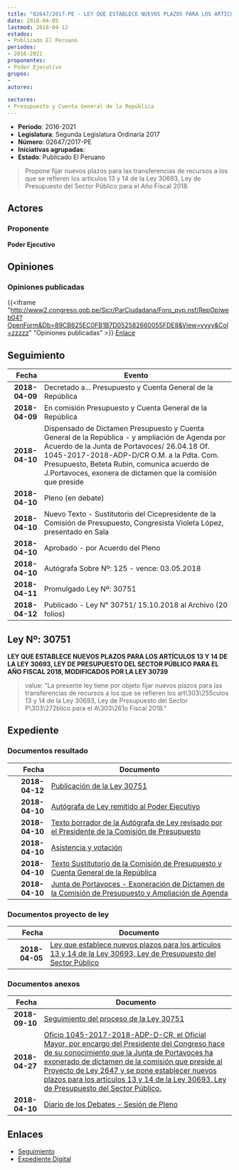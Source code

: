 ```yaml
---
title: "02647/2017-PE - LEY QUE ESTABLECE NUEVOS PLAZOS PARA LOS ARTÍCULOS 13 Y 14 DE LA LEY 30693, LEY DE PRESUPUESTO DEL SECTOR PÚBLICO PARA EL AÑO FISCAL 2018, MODIFICADO POR LEY 30739"
date: 2018-04-05
lastmod: 2018-04-12
estados:
- Publicado El Peruano
periodos:
- 2016-2021
proponentes:
- Poder Ejecutivo
grupos:
- 
autores:

sectores:
- Presupuesto y Cuenta General de la República
---
```

- **Periodo**: 2016-2021
- **Legislatura**: Segunda Legislatura Ordinaria 2017
- **Número**: 02647/2017-PE
- **Iniciativas agrupadas**: 
- **Estado**: Publicado El Peruano

> Propone fijar nuevos plazos para las transferencias de recursos a los que se refieren los artículos 13 y 14 de la Ley 30693, Ley de Presupuesto del Sector Público para el Año Fiscal 2018.


## Actores

### Proponente

**Poder Ejecutivo**

## Opiniones

### Opiniones publicadas

{{<iframe "http://www2.congreso.gob.pe/Sicr/ParCiudadana/Foro_pvp.nsf/RepOpiweb04?OpenForm&Db=89CB625EC0FB1B7D052582660055FDE8&View=yyyy&Col=zzzzz" "Opiniones publicadas" >}}
[Enlace](http://www2.congreso.gob.pe/Sicr/ParCiudadana/Foro_pvp.nsf/RepOpiweb04?OpenForm&Db=89CB625EC0FB1B7D052582660055FDE8&View=yyyy&Col=zzzzz)


## Seguimiento

| Fecha | Evento |
|------:|--------|
| **2018-04-09** | Decretado a... Presupuesto y Cuenta General de la República |
| **2018-04-09** | En comisión Presupuesto y Cuenta General de la República |
| **2018-04-10** | Dispensado de Dictamen Presupuesto y Cuenta General de la República - y ampliación de Agenda por Acuerdo de la Junta de Portavoces/ 26.04.18 Of. 1045-2017-2018-ADP-D/CR O.M. a la Pdta. Com. Presupuesto, Beteta Rubin, comunica acuerdo de J.Portavoces, exonera de dictamen que la comisión que preside |
| **2018-04-10** | Pleno (en debate) |
| **2018-04-10** | Nuevo Texto - Sustitutorio del Cicepresidente de la Comisión de Presupuesto, Congresista Violeta López, presentado en Sala |
| **2018-04-10** | Aprobado - por Acuerdo del Pleno |
| **2018-04-10** | Autógrafa Sobre Nº: 125 - vence: 03.05.2018 |
| **2018-04-11** | Promulgado Ley Nº: 30751 |
| **2018-04-12** | Publicado - Ley N° 30751/ 15.10.2018 al Archivo (20 folios) |

## Ley Nº: 30751

**LEY QUE ESTABLECE NUEVOS PLAZOS PARA LOS ARTÍCULOS 13 Y 14 DE LA LEY 30693, LEY DE PRESUPUESTO DEL SECTOR PÚBLICO PARA EL AÑO FISCAL 2018, MODIFICADOS POR LA LEY 30739**

> value: "La presente ley tiene por objeto fijar nuevos plazos para las transferencias de recursos a los que se refieren los art\303\255culos 13 y 14 de la Ley 30693, Ley de Presupuesto del Sector P\303\272blico para el A\303\261o Fiscal 2018."


## Expediente

### Documentos resultado

| Fecha | Documento |
|------:|-----------|
| **2018-04-12** | [Publicación de la Ley 30751](http://www.leyes.congreso.gob.pe/Documentos/2016_2021/ADLP/Normas_Legales/30751-LEY.pdf) |
| **2018-04-10** | [Autógrafa de Ley remitido al Poder Ejecutivo](http://www.leyes.congreso.gob.pe/Documentos/2016_2021/ADLP/Texto_Aprobado/AU0264720180410.pdf) |
| **2018-04-10** | [Texto borrador de la Autógrafa de Ley revisado por el Presidente de la Comisión de Presupuesto](http://www.leyes.congreso.gob.pe/Documentos/2016_2021/Asistencia_y_Votacion/Proyectos_de_Ley/AV0264720180410.pdf) |
| **2018-04-10** | [Asistencia y votación](http://www.leyes.congreso.gob.pe/Documentos/2016_2021/Asistencia_y_Votacion/Proyectos_de_Ley/AV0264720180410.pdf) |
| **2018-04-10** | [Texto Sustitutorio de la Comisión de Presupuesto y Cuenta General de la República](http://www.leyes.congreso.gob.pe/Documentos/2016_2021/Texto_Sustitutorio/Proyectos_de_Ley/TS0264720180410.pdf) |
| **2018-04-10** | [Junta de Portavoces - Exoneración de Dictamen de la Comisión de Presupuesto y Ampliación de Agenda](http://www.leyes.congreso.gob.pe/Documentos/2016_2021/Acuerdos/Junta_Portavoces/AJP0264720180410.pdf) |

### Documentos proyecto de ley

| Fecha | Documento |
|------:|-----------|
| **2018-04-05** | [Ley que establece nuevos plazos para los artículos 13 y 14 de la Ley 30693, Ley de Presupuesto del Sector Público](http://www.leyes.congreso.gob.pe/Documentos/2016_2021/Proyectos_de_Ley_y_de_Resoluciones_Legislativas/PL0264720180405..pdf) |

### Documentos anexos

| Fecha | Documento |
|------:|-----------|
| **2018-09-10** | [Seguimiento del proceso de la Ley 30751](http://www.leyes.congreso.gob.pe/Documentos/2016_2021/Seguimiento_de_Proyectos_de_Ley/02647PL20180910.PDF) |
| **2018-04-27** | [Oficio 1045-2017-2018-ADP-D-CR, el Oficial Mayor, por encargo del Presidente del Congreso hace de su conocimiento que la Junta de Portavoces ha exonerado de dictamen de la comisión que preside al Proyecto de Ley 2647 y se pone establecer nuevos plazos para los artículos 13 y 14 de la Ley 30693, Ley de Presupuesto del Sector Público.](http://www.leyes.congreso.gob.pe/Documentos/2016_2021/Oficios/Oficialia_Mayor/OFICIO-1045-2017-2018-ADP-D-CR.PDF) |
| **2018-04-10** | [Diario de los Debates - Sesión de Pleno](http://www.leyes.congreso.gob.pe/Documentos/2016_2021/ADLP/Diario_Debates/30751-TDD.pdf) |

## Enlaces

- [Seguimiento](http://www2.congreso.gob.pe/Sicr/TraDocEstProc/CLProLey2016.nsf/f7fff46988ca05b1052578e100829cc7/91825d49851a7b750525826600557264?OpenDocument)
- [Expediente Digital](http://www2.congreso.gob.pe/Sicr/TraDocEstProc/Expvirt_2011.nsf/visbusqptramdoc1621/02647?opendocument)

